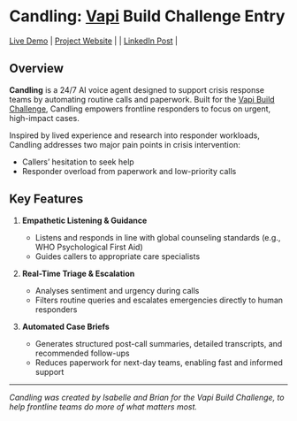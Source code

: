 # Candling: [Vapi](https://www.vapi.ai) Build Challenge Entry

[Live Demo](https://candling.xyz/demo) | [Project Website](https://candling.xyz) | | [LinkedIn Post](https://www.linkedin.com/posts/brianchristianbc_buildwithvapi-techforpublicgood-activity-7339920345912496128-N05V?utm_source=share&utm_medium=member_desktop&rcm=ACoAADZjnvABWKKWDZHAr6xIq49X7kI7MF-L9Ec) | 



## Overview

**Candling** is a 24/7 AI voice agent designed to support crisis response teams by automating routine calls and paperwork. Built for the [Vapi Build Challenge](https://vapi.ai/build), Candling empowers frontline responders to focus on urgent, high-impact cases.

Inspired by lived experience and research into responder workloads, Candling addresses two major pain points in crisis intervention:
- Callers’ hesitation to seek help
- Responder overload from paperwork and low-priority calls

## Key Features

1. **Empathetic Listening & Guidance**
   - Listens and responds in line with global counseling standards (e.g., WHO Psychological First Aid)
   - Guides callers to appropriate care specialists

2. **Real-Time Triage & Escalation**
   - Analyses sentiment and urgency during calls
   - Filters routine queries and escalates emergencies directly to human responders

3. **Automated Case Briefs**
   - Generates structured post-call summaries, detailed transcripts, and recommended follow-ups
   - Reduces paperwork for next-day teams, enabling fast and informed support

---

*Candling was created by Isabelle and Brian for the Vapi Build Challenge, to help frontline teams do more of what matters most.*
